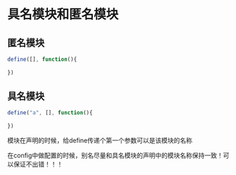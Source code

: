 # 具名模块和匿名模块

## 匿名模块
```js
define([], function(){
	
})
```

## 具名模块
```js
define("a", [], function(){
	
})
```

模块在声明的时候，给define传递个第一个参数可以是该模块的名称

在config中做配置的时候，别名尽量和具名模块的声明中的模块名称保持一致！可以保证不出错！！！